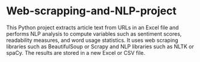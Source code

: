 # Web-scrapping-and-NLP-project
This Python project extracts article text from URLs in an Excel file and performs NLP analysis to compute variables such as sentiment scores, readability measures, and word usage statistics. It uses web scraping libraries such as BeautifulSoup or Scrapy and NLP libraries such as NLTK or spaCy. The results are stored in a new Excel or CSV file.

